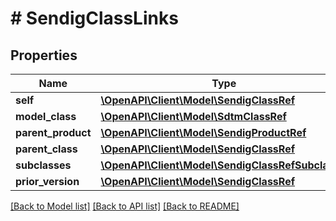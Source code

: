 # # SendigClassLinks

## Properties

Name | Type | Description | Notes
------------ | ------------- | ------------- | -------------
**self** | [**\OpenAPI\Client\Model\SendigClassRef**](SendigClassRef.md) |  | [optional]
**model_class** | [**\OpenAPI\Client\Model\SdtmClassRef**](SdtmClassRef.md) |  | [optional]
**parent_product** | [**\OpenAPI\Client\Model\SendigProductRef**](SendigProductRef.md) |  | [optional]
**parent_class** | [**\OpenAPI\Client\Model\SendigClassRef**](SendigClassRef.md) |  | [optional]
**subclasses** | [**\OpenAPI\Client\Model\SendigClassRefSubclass[]**](SendigClassRefSubclass.md) |  | [optional]
**prior_version** | [**\OpenAPI\Client\Model\SendigClassRef**](SendigClassRef.md) |  | [optional]

[[Back to Model list]](../../README.md#models) [[Back to API list]](../../README.md#endpoints) [[Back to README]](../../README.md)
